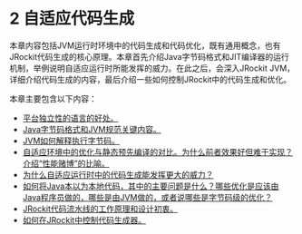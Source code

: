 <a name="2"></a>
# 2 自适应代码生成

本章内容包括JVM运行时环境中的代码生成和代码优化，既有通用概念，也有JRockit代码生成的核心原理。本章首先介绍Java字节码格式和JIT编译器的运行机制，举例说明自适应运行时所能发挥的威力。在此之后，会深入JRockit JVM，详细介绍代码生成的内容，最后介绍一些如何控制JRockit中的代码生成和优化。

本章主要包含以下内容：

* [平台独立性的语言的好处。][1]
* [Java字节码格式和JVM规范关键内容。][2]
* [JVM如何解释执行字节码。][3]
* [自适应环境中的优化与静态预先编译的对比。为什么前者效果好但难于实现？介绍“性能赌博”的比喻。][4]
* [为什么自适应运行时中的代码生成能发挥更大的威力？][5]
* [如何将Java本以为本地代码，其中的主要问题是什么？哪些优化是应该由Java程序员做的，哪些是由JVM做的，或者说哪些是字节码级的优化？][6]
* [JRockit代码流水线的工作原理和设计初衷。][7]
* [如何在JRockit中控制代码生成器。][8]



[1]:    ./2.1.md#2.1      "平台独立性"
[2]:    ./2.2.md#2.2.2    "字节码格式"
[3]:    ./2.3.md#2.3.1    "字节码的解释执行"
[4]:    ./2.3.md#2.3      "自适应环境中的优化与静态预先编译的对比"
[5]:    ./2.3.md#2.3      "自适应代码生成的优势"
[6]:    ./2.4.md#2.4      "深入JIT编译器"
[7]:    ./2.6.md#2.6      "JRockit代码流水线"
[8]:    ./2.7.md#2.7      "在JRockit中控制代码生成器"
